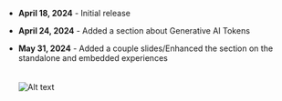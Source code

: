 * **April 18, 2024** - Initial release

* **April 24, 2024** - Added a section about Generative AI Tokens

* **May 31, 2024** - Added a couple slides/Enhanced the section on the standalone and embedded experiences
<br><br><br>
![Alt text](https://github.com/rod-trent/Copilot-for-Security/blob/main/Images/betterprompts.jpg)
